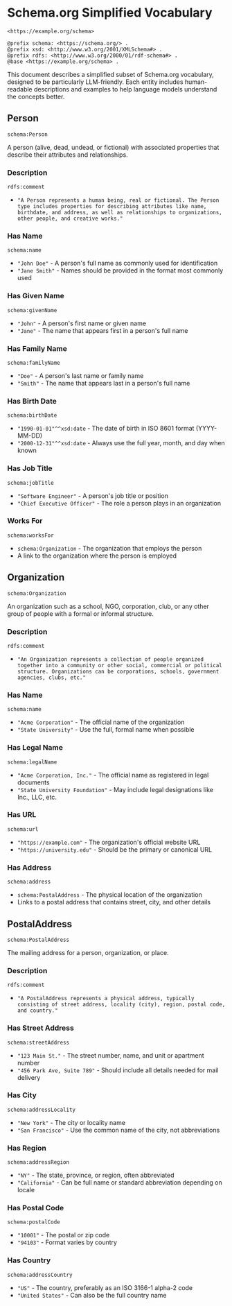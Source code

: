 # Schema.org Simplified Vocabulary

`<https://example.org/schema>`

```
@prefix schema: <https://schema.org/> .
@prefix xsd: <http://www.w3.org/2001/XMLSchema#> .
@prefix rdfs: <http://www.w3.org/2000/01/rdf-schema#> .
@base <https://example.org/schema> .
```

This document describes a simplified subset of Schema.org vocabulary, designed to be particularly LLM-friendly. Each entity includes human-readable descriptions and examples to help language models understand the concepts better.

## Person

`schema:Person`

A person (alive, dead, undead, or fictional) with associated properties that describe their attributes and relationships.

### Description

`rdfs:comment`

- `"A Person represents a human being, real or fictional. The Person type includes properties for describing attributes like name, birthdate, and address, as well as relationships to organizations, other people, and creative works."`

### Has Name

`schema:name`

- `"John Doe"` - A person's full name as commonly used for identification
- `"Jane Smith"` - Names should be provided in the format most commonly used

### Has Given Name

`schema:givenName`

- `"John"` - A person's first name or given name
- `"Jane"` - The name that appears first in a person's full name

### Has Family Name

`schema:familyName`

- `"Doe"` - A person's last name or family name
- `"Smith"` - The name that appears last in a person's full name

### Has Birth Date

`schema:birthDate`

- `"1990-01-01"^^xsd:date` - The date of birth in ISO 8601 format (YYYY-MM-DD)
- `"2000-12-31"^^xsd:date` - Always use the full year, month, and day when known

### Has Job Title

`schema:jobTitle`

- `"Software Engineer"` - A person's job title or position
- `"Chief Executive Officer"` - The role a person plays in an organization

### Works For

`schema:worksFor`

- `schema:Organization` - The organization that employs the person
- A link to the organization where the person is employed

## Organization

`schema:Organization`

An organization such as a school, NGO, corporation, club, or any other group of people with a formal or informal structure.

### Description

`rdfs:comment`

- `"An Organization represents a collection of people organized together into a community or other social, commercial or political structure. Organizations can be corporations, schools, government agencies, clubs, etc."`

### Has Name

`schema:name`

- `"Acme Corporation"` - The official name of the organization
- `"State University"` - Use the full, formal name when possible

### Has Legal Name

`schema:legalName`

- `"Acme Corporation, Inc."` - The official name as registered in legal documents
- `"State University Foundation"` - May include legal designations like Inc., LLC, etc.

### Has URL

`schema:url`

- `"https://example.com"` - The organization's official website URL
- `"https://university.edu"` - Should be the primary or canonical URL

### Has Address

`schema:address`

- `schema:PostalAddress` - The physical location of the organization
- Links to a postal address that contains street, city, and other details

## PostalAddress

`schema:PostalAddress`

The mailing address for a person, organization, or place.

### Description

`rdfs:comment`

- `"A PostalAddress represents a physical address, typically consisting of street address, locality (city), region, postal code, and country."`

### Has Street Address

`schema:streetAddress`

- `"123 Main St."` - The street number, name, and unit or apartment number
- `"456 Park Ave, Suite 789"` - Should include all details needed for mail delivery

### Has City

`schema:addressLocality`

- `"New York"` - The city or locality name
- `"San Francisco"` - Use the common name of the city, not abbreviations

### Has Region

`schema:addressRegion`

- `"NY"` - The state, province, or region, often abbreviated
- `"California"` - Can be full name or standard abbreviation depending on locale

### Has Postal Code

`schema:postalCode`

- `"10001"` - The postal or zip code
- `"94103"` - Format varies by country

### Has Country

`schema:addressCountry`

- `"US"` - The country, preferably as an ISO 3166-1 alpha-2 code
- `"United States"` - Can also be the full country name
